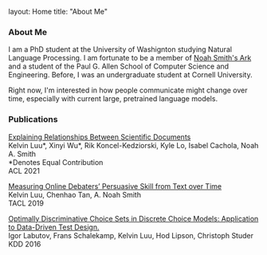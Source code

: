 layout: Home
title: "About Me"

### About Me ###

I am a PhD student at the University of Washignton studying Natural Language Processing. I am fortunate to be a member of [Noah Smith's Ark](https://noahs-ark.github.io/) and a student of the Paul G. Allen School of Computer Science and Engineering. Before, I was an undergraduate student at Cornell University.

Right now, I'm interested in how people communicate might change over time, especially with current large, pretrained language models. 

### Publications ###

[Explaining Relationships Between Scientific Documents](https://aclanthology.org/2021.acl-long.166.pdf)  
Kelvin Luu\*, Xinyi Wu\*, Rik Koncel-Kedziorski, Kyle Lo, Isabel Cachola, Noah A. Smith   
\*Denotes Equal Contribution  
ACL 2021 

[Measuring Online Debaters’ Persuasive Skill from Text over Time](https://aclanthology.org/Q19-1031.pdf)  
Kelvin Luu, Chenhao Tan, A. Noah Smith  
TACL 2019

[Optimally Discriminative Choice Sets in Discrete Choice Models: Application to Data-Driven Test Design.](https://dl.acm.org/doi/pdf/10.1145/2939672.2939879)  
Igor Labutov, Frans Schalekamp, Kelvin Luu, Hod Lipson, Christoph Studer  
KDD 2016



